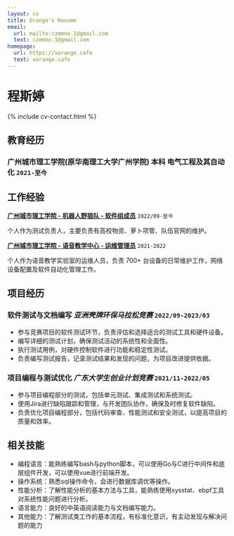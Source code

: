 ```yaml
---
layout: cv
title: Orange's Resume
email:
  url: mailto:czmmno.1@gmail.com
  text: czmmno.1@gmail.com
homepage:
  url: https://xorange.cafe
  text: xorange.cafe
---
```


# 程斯婷

{% include cv-contact.html %}

## 教育经历

### 广州城市理工学院(原华南理工大学广州学院) 本科 电气工程及其自动化 `2021-至今`

## 工作经验

[**广州城市理工学院 - 机器人野狼队 - 软件组成员**](https://gcubot.cn) `2022/09-至今`

个人作为测试负责人，主要负责有高校物资、萝卜项管、队伍官网的维护。

[**广州城市理工学院 - 语音教学中心 - 运维管理员**](https://wy.gcu.edu.cn/2023/0523/c768a150266/page.htm) `2021-2022`

个人作为语音教学实验室的运维人员，负责 700+ 台设备的日常维护工作，网络设备配置及软件自动化管理工作。

## 项目经历


### **软件测试与文档编写** *亚洲壳牌环保马拉松竞赛* `2022/09-2023/03`

- 参与竞赛项目的软件测试环节，负责评估和选择适合的测试工具和硬件设备。
- 编写详细的测试计划，确保测试活动的系统性和全面性。
- 执行测试用例，对硬件控制软件进行功能和稳定性测试。
- 负责编写测试报告，记录测试结果和发现的问题，为项目改进提供依据。


### **项目编程与测试优化** *广东大学生创业计划竞赛* `2021/11-2022/05`

- 参与项目编程部分的测试，包括单元测试、集成测试和系统测试。
- 使用Jira进行缺陷跟踪和管理，与开发团队协作，确保及时修复软件缺陷。
- 负责优化项目编程部分，包括代码审查、性能测试和安全测试，以提高项目的质量和效率。
  

## 相关技能

- 编程语言：能熟练编写bash与python脚本，可以使用Go与C进行中间件和底层组件开发，可以使用vue进行前端开发。
- 操作系统：熟悉sql操作命令，会进行数据库调优等操作。
- 性能分析：了解性能分析的基本方法与工具，能熟练使用sysstat、ebpf工具对系统性能问题进行分析。
- 语言能力：良好的中英语阅读能力与文档编写能力。
- 其他能力：了解测试类工作的基本流程，有标准化意识，有主动发现与解决问题的能力

